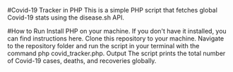 #Covid-19 Tracker in PHP
This is a simple PHP script that fetches global Covid-19 stats using the disease.sh API.

#How to Run
Install PHP on your machine. If you don't have it installed, you can find instructions here.
Clone this repository to your machine.
Navigate to the repository folder and run the script in your terminal with the command php covid_tracker.php.
Output
The script prints the total number of Covid-19 cases, deaths, and recoveries globally.
